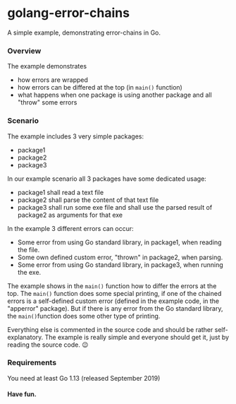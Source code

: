 # golang-error-chains
A simple example, demonstrating error-chains in Go.

### Overview

The example demonstrates
- how errors are wrapped
- how errors can be differed at the top (in `main()` function)
- what happens when one package is using another package and all "throw" some errors

### Scenario

The example includes 3 very simple packages:
- package1
- package2
- package3

In our example scenario all 3 packages have some dedicated usage:
- package1 shall read a text file
- package2 shall parse the content of that text file
- package3 shall run some exe file and shall use the parsed result of package2 as arguments for that exe

In the example 3 different errors can occur:
- Some error from using Go standard library, in package1, when reading the file.
- Some own defined custom error, "thrown" in package2, when parsing.
- Some error from using Go standard library, in package3, when running the exe.

The example shows in the `main()` function how to differ the errors at the top. The `main()` function does some special printing, if one of the chained errors is a self-defined custom error (defined in the example code, in the "apperror" package). But if there is any error from the Go standard library, the `main()`function does some other type of printing.

Everything else is commented in the source code and should be rather self-explanatory. The example is really simple and everyone should get it, just by reading the source code. 😉

### Requirements
You need at least Go 1.13 (released September 2019)

#### Have fun.
